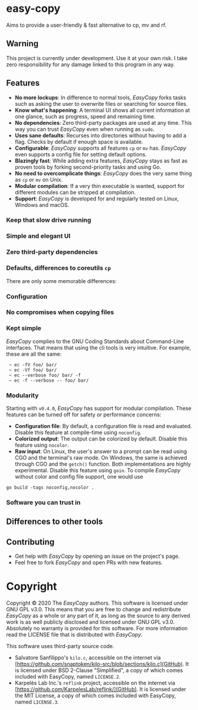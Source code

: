 # easy-copy
Aims to provide a user-friendly &amp; fast alternative to cp, mv and rf.

<!-- Put a catching GIF here -->

## Warning
This project is currently under development.
Use it at your own risk. I take zero responsibility for any damage linked to this program in any way.

## Features
 - **No more lockups**: In difference to normal tools, *EasyCopy* forks tasks such as asking the user to overwrite files or searching for source files.
 - **Know what's happening**: A terminal UI shows all current information at one glance, such as progress, speed and remaining time.
 - **No dependencies**: Zero third-party packages are used at any time. This way you can trust *EasyCopy* even when running as `sudo`.
 - **Uses sane defaults**: Recurses into directories without having to add a flag. Checks by default if enough space is available.
 - **Configurable**: *EasyCopy* supports all features `cp` or `mv` has. *EasyCopy* even supports a config file for setting default options.
 - **Blazingly fast**: While adding extra features, *EasyCopy* stays as fast as proven tools by forking second-priority tasks and using Go.
 - **No need to overcomplicate things**: *EasyCopy* does the very same thing as `cp` or `mv` on Unix. 
 - **Modular compilation**: If a very thin executable is wanted, support for different modules can be stripped at compilation.
 - **Support**: *EasyCopy* is developed for and regularly tested on Linux, Windows and macOS.

### Keep that slow drive running
<!-- Threading -->

### Simple and elegant UI
<!-- some gif or so -->

### Zero third-party dependencies
<!-- how many sloc, which go packages are used -->

###  Defaults, differences to coreutils `cp`
There are only some memorable differences:
<!-- ... -->

### Configuration
<!-- show a basic configuration file, time how long it takes to read this -->

### No compromises when copying files
<!-- time the different copy methods -->

### Kept simple
<!-- https://www.gnu.org/prep/standards/html_node/Command_002dLine-Interfaces.html -->
*EasyCopy* complies to the GNU Coding Standards about Command-Line interfaces. That means that using the cli tools is very intuitive. For example, these are all the same:
```
 ~ ec -fV foo/ bar/
 ~ ec -Vf foo/ bar/
 ~ ec --verbose foo/ bar/ -f
 ~ ec -f --verbose -- foo/ bar/
```

### Modularity
Starting with `v0.4.0`, *EasyCopy* has support for modular compilation. These features can be turned off for safety or performance concerns:
 - **Configuration file**: By default, a configuration file is read and evaluated. Disable this feature at compile-time using `noconfig`.
 - **Colorized output**: The output can be colorized by default. Disable this feature using `nocolor`.
 - **Raw input**: On Linux, the user's answer to a prompt can be read using CGO and the terminal's raw mode. On Windows, the same is achieved through CGO and the `getch()` function. Both implementations are highly experimental. Disable this feature using `goin`.
To compile *EasyCopy* without color and config file support, one would use
```
go build -tags noconfig,nocolor .
```

### Software you can trust in

## Differences to other tools

## Contributing
 - Get help with *EasyCopy* by opening an issue on the project's page.
 - Feel free to fork *EasyCopy* and open PRs with new features.

# Copyright
Copyright &#169; 2020 The *EasyCopy* authors.
This software is licensed under GNU GPL v3.0.
This means that you are free to change and redistribute *EasyCopy* as a whole or any part of it, as long as the source to any derived work is as well publicly disclosed and licensed under GNU GPL v3.0.
Absolutely no warranty is provided for this software.
For more information read the LICENSE file that is distributed with *EasyCopy*.

This software uses third-party source code.
 - Salvatore Sanfilippo's `kilo.c`, accessible on the internet via [https://github.com/snaptoken/kilo-src/blob/sections/kilo.c](GitHub). It is licensed under BSD 2-Clause "Simplified", a copy of which comes included with EasyCopy, named `LICENSE.2`.
 - Karpelès Lab Inc.'s `reflink` project, accessible on the internet via [https://github.com/KarpelesLab/reflink/](GitHub). It is licensed under the MIT License, a copy of which comes included with EasyCopy, named `LICENSE.3`.
